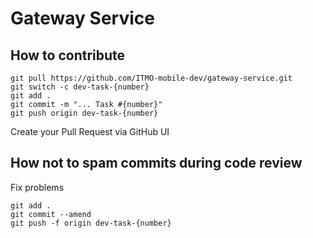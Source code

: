# Gateway Service

## How to contribute

```
git pull https://github.com/ITMO-mobile-dev/gateway-service.git
git switch -c dev-task-{number}
git add .
git commit -m "... Task #{number}"
git push origin dev-task-{number}
```
Create your Pull Request via GitHub UI

## How not to spam commits during code review
Fix problems
 ```
git add .
git commit --amend
git push -f origin dev-task-{number}
```
